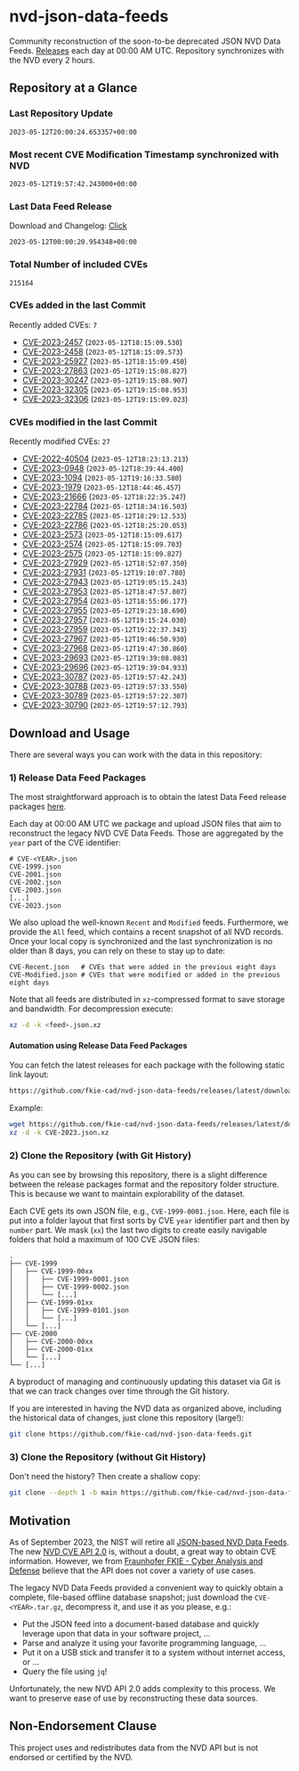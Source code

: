 # nvd-json-data-feeds

Community reconstruction of the soon-to-be deprecated JSON NVD Data Feeds. 
[Releases](releases/latest) each day at 00:00 AM UTC.
Repository synchronizes with the NVD every 2 hours.

## Repository at a Glance

### Last Repository Update

```plain
2023-05-12T20:00:24.653357+00:00
```

### Most recent CVE Modification Timestamp synchronized with NVD

```plain
2023-05-12T19:57:42.243000+00:00
```

### Last Data Feed Release

Download and Changelog: [Click](releases/latest)

```plain
2023-05-12T00:00:20.954348+00:00
```

### Total Number of included CVEs

```plain
215164
```

### CVEs added in the last Commit

Recently added CVEs: `7`

* [CVE-2023-2457](CVE-2023/CVE-2023-24xx/CVE-2023-2457.json) (`2023-05-12T18:15:09.530`)
* [CVE-2023-2458](CVE-2023/CVE-2023-24xx/CVE-2023-2458.json) (`2023-05-12T18:15:09.573`)
* [CVE-2023-25927](CVE-2023/CVE-2023-259xx/CVE-2023-25927.json) (`2023-05-12T18:15:09.450`)
* [CVE-2023-27863](CVE-2023/CVE-2023-278xx/CVE-2023-27863.json) (`2023-05-12T19:15:08.827`)
* [CVE-2023-30247](CVE-2023/CVE-2023-302xx/CVE-2023-30247.json) (`2023-05-12T19:15:08.907`)
* [CVE-2023-32305](CVE-2023/CVE-2023-323xx/CVE-2023-32305.json) (`2023-05-12T19:15:08.953`)
* [CVE-2023-32306](CVE-2023/CVE-2023-323xx/CVE-2023-32306.json) (`2023-05-12T19:15:09.023`)


### CVEs modified in the last Commit

Recently modified CVEs: `27`

* [CVE-2022-40504](CVE-2022/CVE-2022-405xx/CVE-2022-40504.json) (`2023-05-12T18:23:13.213`)
* [CVE-2023-0948](CVE-2023/CVE-2023-09xx/CVE-2023-0948.json) (`2023-05-12T18:39:44.400`)
* [CVE-2023-1094](CVE-2023/CVE-2023-10xx/CVE-2023-1094.json) (`2023-05-12T19:16:33.580`)
* [CVE-2023-1979](CVE-2023/CVE-2023-19xx/CVE-2023-1979.json) (`2023-05-12T18:44:46.457`)
* [CVE-2023-21666](CVE-2023/CVE-2023-216xx/CVE-2023-21666.json) (`2023-05-12T18:22:35.247`)
* [CVE-2023-22784](CVE-2023/CVE-2023-227xx/CVE-2023-22784.json) (`2023-05-12T18:34:16.503`)
* [CVE-2023-22785](CVE-2023/CVE-2023-227xx/CVE-2023-22785.json) (`2023-05-12T18:29:12.533`)
* [CVE-2023-22786](CVE-2023/CVE-2023-227xx/CVE-2023-22786.json) (`2023-05-12T18:25:20.053`)
* [CVE-2023-2573](CVE-2023/CVE-2023-25xx/CVE-2023-2573.json) (`2023-05-12T18:15:09.617`)
* [CVE-2023-2574](CVE-2023/CVE-2023-25xx/CVE-2023-2574.json) (`2023-05-12T18:15:09.703`)
* [CVE-2023-2575](CVE-2023/CVE-2023-25xx/CVE-2023-2575.json) (`2023-05-12T18:15:09.827`)
* [CVE-2023-27929](CVE-2023/CVE-2023-279xx/CVE-2023-27929.json) (`2023-05-12T18:52:07.350`)
* [CVE-2023-27931](CVE-2023/CVE-2023-279xx/CVE-2023-27931.json) (`2023-05-12T19:10:07.780`)
* [CVE-2023-27943](CVE-2023/CVE-2023-279xx/CVE-2023-27943.json) (`2023-05-12T19:05:15.243`)
* [CVE-2023-27953](CVE-2023/CVE-2023-279xx/CVE-2023-27953.json) (`2023-05-12T18:47:57.807`)
* [CVE-2023-27954](CVE-2023/CVE-2023-279xx/CVE-2023-27954.json) (`2023-05-12T18:55:06.177`)
* [CVE-2023-27955](CVE-2023/CVE-2023-279xx/CVE-2023-27955.json) (`2023-05-12T19:23:18.690`)
* [CVE-2023-27957](CVE-2023/CVE-2023-279xx/CVE-2023-27957.json) (`2023-05-12T19:15:24.030`)
* [CVE-2023-27959](CVE-2023/CVE-2023-279xx/CVE-2023-27959.json) (`2023-05-12T19:22:37.343`)
* [CVE-2023-27967](CVE-2023/CVE-2023-279xx/CVE-2023-27967.json) (`2023-05-12T19:46:50.930`)
* [CVE-2023-27968](CVE-2023/CVE-2023-279xx/CVE-2023-27968.json) (`2023-05-12T19:47:30.860`)
* [CVE-2023-29693](CVE-2023/CVE-2023-296xx/CVE-2023-29693.json) (`2023-05-12T19:39:08.083`)
* [CVE-2023-29696](CVE-2023/CVE-2023-296xx/CVE-2023-29696.json) (`2023-05-12T19:39:04.933`)
* [CVE-2023-30787](CVE-2023/CVE-2023-307xx/CVE-2023-30787.json) (`2023-05-12T19:57:42.243`)
* [CVE-2023-30788](CVE-2023/CVE-2023-307xx/CVE-2023-30788.json) (`2023-05-12T19:57:33.550`)
* [CVE-2023-30789](CVE-2023/CVE-2023-307xx/CVE-2023-30789.json) (`2023-05-12T19:57:22.307`)
* [CVE-2023-30790](CVE-2023/CVE-2023-307xx/CVE-2023-30790.json) (`2023-05-12T19:57:12.793`)


## Download and Usage

There are several ways you can work with the data in this repository:

### 1) Release Data Feed Packages

The most straightforward approach is to obtain the latest Data Feed release packages [here](releases/latest).

Each day at 00:00 AM UTC we package and upload JSON files that aim to reconstruct the legacy NVD CVE Data Feeds.
Those are aggregated by the `year` part of the CVE identifier:

```
# CVE-<YEAR>.json
CVE-1999.json
CVE-2001.json
CVE-2002.json
CVE-2003.json
[...]
CVE-2023.json
```

We also upload the well-known `Recent` and `Modified` feeds.
Furthermore, we provide the `All` feed, which contains a recent snapshot of all NVD records.
Once your local copy is synchronized and the last synchronization is no older than 8 days, you can rely on these to stay up to date:

```plain
CVE-Recent.json   # CVEs that were added in the previous eight days
CVE-Modified.json # CVEs that were modified or added in the previous eight days
```

Note that all feeds are distributed in `xz`-compressed format to save storage and bandwidth.
For decompression execute:

```sh
xz -d -k <feed>.json.xz
```


#### Automation using Release Data Feed Packages

You can fetch the latest releases for each package with the following static link layout:

```sh
https://github.com/fkie-cad/nvd-json-data-feeds/releases/latest/download/CVE-<YEAR>.json.xz
```

Example:

```sh
wget https://github.com/fkie-cad/nvd-json-data-feeds/releases/latest/download/CVE-2023.json.xz
xz -d -k CVE-2023.json.xz
```

### 2) Clone the Repository (with Git History)

As you can see by browsing this repository, there is a slight difference between the release packages format and the repository folder structure.
This is because we want to maintain explorability of the dataset.

Each CVE gets its own JSON file, e.g., `CVE-1999-0001.json`.
Here, each file is put into a folder layout that first sorts by CVE `year` identifier part and then by `number` part.
We mask (`xx`) the last two digits to create easily navigable folders that hold a maximum of 100 CVE JSON files:

```plain
.
├── CVE-1999
│   ├── CVE-1999-00xx
│   │   ├── CVE-1999-0001.json
│   │   ├── CVE-1999-0002.json
│   │   └── [...]
│   ├── CVE-1999-01xx
│   │   ├── CVE-1999-0101.json
│   │   └── [...]
│   └── [...]
├── CVE-2000
│   ├── CVE-2000-00xx
│   ├── CVE-2000-01xx
│   └── [...]
└── [...]
```

A byproduct of managing and continuously updating this dataset via Git is that we can track changes over time through the Git history.

If you are interested in having the NVD data as organized above, including the historical data of changes, just clone this repository (large!):

```sh
git clone https://github.com/fkie-cad/nvd-json-data-feeds.git
```

### 3) Clone the Repository (without Git History)

Don't need the history? Then create a shallow copy:

```sh
git clone --depth 1 -b main https://github.com/fkie-cad/nvd-json-data-feeds.git
```

## Motivation

As of September 2023, the NIST will retire all [JSON-based NVD Data Feeds](https://nvd.nist.gov/vuln/data-feeds#divRetirementBanner-1).
The new [NVD CVE API 2.0](https://nvd.nist.gov/developers/vulnerabilities) is, without a doubt, a great way to obtain CVE information.
However, we from [Fraunhofer FKIE - Cyber Analysis and Defense](https://www.fkie.fraunhofer.de/en/departments/cad.html) believe that the API does not cover a variety of use cases.

The legacy NVD Data Feeds provided a convenient way to quickly obtain a complete, file-based offline database snapshot; just download the `CVE-<YEAR>.tar.gz`, decompress it, and use it as you please, e.g.:

* Put the JSON feed into a document-based database and quickly leverage upon that data in your software project, ...
* Parse and analyze it using your favorite programming language, ...
* Put it on a USB stick and transfer it to a system without internet access, or ...
* Query the file using `jq`!

Unfortunately, the new NVD API 2.0 adds complexity to this process.
We want to preserve ease of use by reconstructing these data sources.

## Non-Endorsement Clause

This project uses and redistributes data from the NVD API but is not endorsed or certified by the NVD.